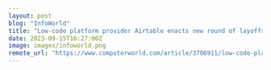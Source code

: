 ```yaml
---
layout: post
blog: "InfoWorld"
title: "Low-code platform provider Airtable enacts new round of layoffs "
date: 2023-09-15T16:27:00Z
image: images/infoworld.png
remote_url: "https://www.computerworld.com/article/3706911/low-code-platform-provider-airtable-enacts-new-round-of-layoffs.html#tk.rss_applicationdevelopment"
---
```


